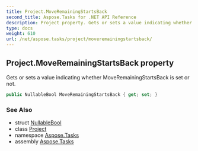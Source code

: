 ```yaml
---
title: Project.MoveRemainingStartsBack
second_title: Aspose.Tasks for .NET API Reference
description: Project property. Gets or sets a value indicating whether MoveRemainingStartsBack is set or not
type: docs
weight: 610
url: /net/aspose.tasks/project/moveremainingstartsback/
---
```

## Project.MoveRemainingStartsBack property

Gets or sets a value indicating whether MoveRemainingStartsBack is set or not.

```csharp
public NullableBool MoveRemainingStartsBack { get; set; }
```

### See Also

* struct [NullableBool](../../nullablebool/)
* class [Project](../)
* namespace [Aspose.Tasks](../../project/)
* assembly [Aspose.Tasks](../../../)


